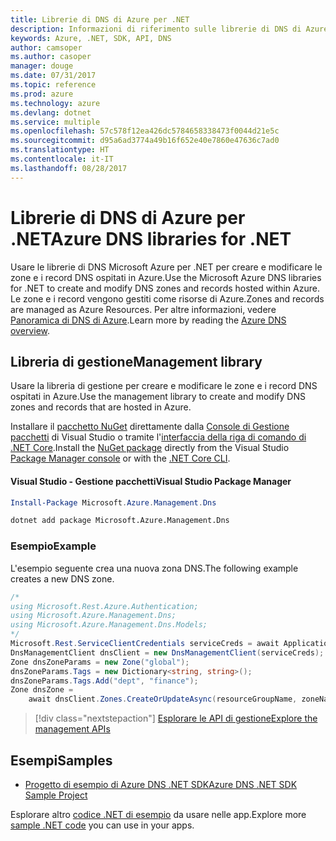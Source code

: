 ```yaml
---
title: Librerie di DNS di Azure per .NET
description: Informazioni di riferimento sulle librerie di DNS di Azure per .NET
keywords: Azure, .NET, SDK, API, DNS
author: camsoper
ms.author: casoper
manager: douge
ms.date: 07/31/2017
ms.topic: reference
ms.prod: azure
ms.technology: azure
ms.devlang: dotnet
ms.service: multiple
ms.openlocfilehash: 57c578f12ea426dc5784658338473f0044d21e5c
ms.sourcegitcommit: d95a6ad3774a49b16f652e40e7860e47636c7ad0
ms.translationtype: HT
ms.contentlocale: it-IT
ms.lasthandoff: 08/28/2017
---
```

# <a name="azure-dns-libraries-for-net"></a><span data-ttu-id="6b7b4-104">Librerie di DNS di Azure per .NET</span><span class="sxs-lookup"><span data-stu-id="6b7b4-104">Azure DNS libraries for .NET</span></span>

<span data-ttu-id="6b7b4-105">Usare le librerie di DNS Microsoft Azure per .NET per creare e modificare le zone e i record DNS ospitati in Azure.</span><span class="sxs-lookup"><span data-stu-id="6b7b4-105">Use the Microsoft Azure DNS libraries for .NET to create and modify DNS zones and records hosted within Azure.</span></span> <span data-ttu-id="6b7b4-106">Le zone e i record vengono gestiti come risorse di Azure.</span><span class="sxs-lookup"><span data-stu-id="6b7b4-106">Zones and records are managed as Azure Resources.</span></span> <span data-ttu-id="6b7b4-107">Per altre informazioni, vedere [Panoramica di DNS di Azure](/azure/dns/dns-overview).</span><span class="sxs-lookup"><span data-stu-id="6b7b4-107">Learn more by reading the [Azure DNS overview](/azure/dns/dns-overview).</span></span>

## <a name="management-library"></a><span data-ttu-id="6b7b4-108">Libreria di gestione</span><span class="sxs-lookup"><span data-stu-id="6b7b4-108">Management library</span></span>

<span data-ttu-id="6b7b4-109">Usare la libreria di gestione per creare e modificare le zone e i record DNS ospitati in Azure.</span><span class="sxs-lookup"><span data-stu-id="6b7b4-109">Use the management library to create and modify DNS zones and records that are hosted in Azure.</span></span>

<span data-ttu-id="6b7b4-110">Installare il [pacchetto NuGet](https://www.nuget.org/packages/Microsoft.Azure.Management.Dns) direttamente dalla [Console di Gestione pacchetti][PackageManager] di Visual Studio o tramite l'[interfaccia della riga di comando di .NET Core][DotNetCLI].</span><span class="sxs-lookup"><span data-stu-id="6b7b4-110">Install the [NuGet package](https://www.nuget.org/packages/Microsoft.Azure.Management.Dns) directly from the Visual Studio [Package Manager console][PackageManager] or with the [.NET Core CLI][DotNetCLI].</span></span>

#### <a name="visual-studio-package-manager"></a><span data-ttu-id="6b7b4-111">Visual Studio - Gestione pacchetti</span><span class="sxs-lookup"><span data-stu-id="6b7b4-111">Visual Studio Package Manager</span></span>

```powershell
Install-Package Microsoft.Azure.Management.Dns
```

```bash
dotnet add package Microsoft.Azure.Management.Dns
```

### <a name="example"></a><span data-ttu-id="6b7b4-112">Esempio</span><span class="sxs-lookup"><span data-stu-id="6b7b4-112">Example</span></span>

<span data-ttu-id="6b7b4-113">L'esempio seguente crea una nuova zona DNS.</span><span class="sxs-lookup"><span data-stu-id="6b7b4-113">The following example creates a new DNS zone.</span></span>

```csharp
/*
using Microsoft.Rest.Azure.Authentication;
using Microsoft.Azure.Management.Dns;
using Microsoft.Azure.Management.Dns.Models;
*/
Microsoft.Rest.ServiceClientCredentials serviceCreds = await ApplicationTokenProvider.LoginSilentAsync(tenantId, clientId, secret);
DnsManagementClient dnsClient = new DnsManagementClient(serviceCreds);            
Zone dnsZoneParams = new Zone("global");
dnsZoneParams.Tags = new Dictionary<string, string>();
dnsZoneParams.Tags.Add("dept", "finance");
Zone dnsZone =
    await dnsClient.Zones.CreateOrUpdateAsync(resourceGroupName, zoneName, dnsZoneParams, null, "*");
```

> [!div class="nextstepaction"]
> [<span data-ttu-id="6b7b4-114">Esplorare le API di gestione</span><span class="sxs-lookup"><span data-stu-id="6b7b4-114">Explore the management APIs</span></span>](/dotnet/api/overview/azure/dns/management)

## <a name="samples"></a><span data-ttu-id="6b7b4-115">Esempi</span><span class="sxs-lookup"><span data-stu-id="6b7b4-115">Samples</span></span>

* [<span data-ttu-id="6b7b4-116">Progetto di esempio di Azure DNS .NET SDK</span><span class="sxs-lookup"><span data-stu-id="6b7b4-116">Azure DNS .NET SDK Sample Project</span></span>](https://www.microsoft.com/download/details.aspx?id=47268)

<span data-ttu-id="6b7b4-117">Esplorare altro [codice .NET di esempio](https://azure.microsoft.com/resources/samples/?platform=dotnet) da usare nelle app.</span><span class="sxs-lookup"><span data-stu-id="6b7b4-117">Explore more [sample .NET code](https://azure.microsoft.com/resources/samples/?platform=dotnet) you can use in your apps.</span></span>

[PackageManager]: https://docs.microsoft.com/nuget/tools/package-manager-console
[DotNetCLI]: https://docs.microsoft.com/dotnet/core/tools/dotnet-add-package
